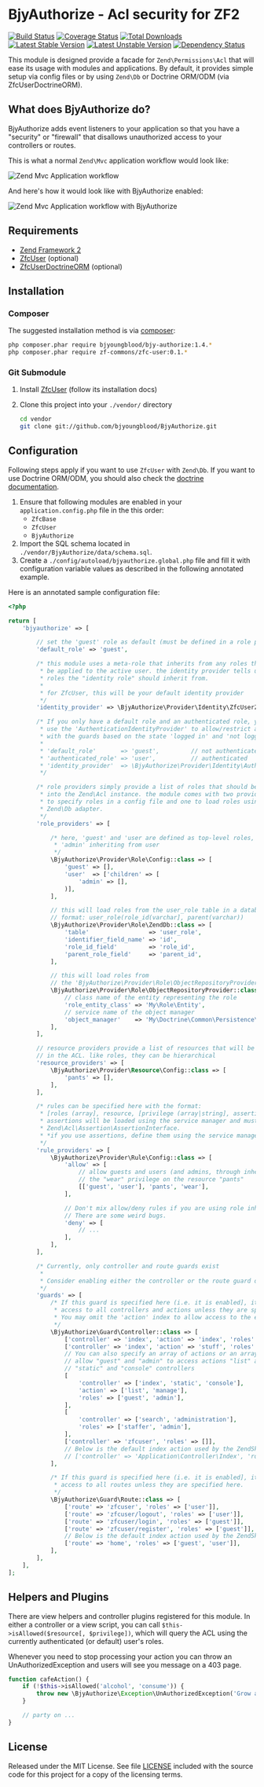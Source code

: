 # BjyAuthorize - Acl security for ZF2

[![Build Status](https://travis-ci.org/bjyoungblood/BjyAuthorize.png?branch=master)](https://travis-ci.org/bjyoungblood/BjyAuthorize)
[![Coverage Status](https://coveralls.io/repos/bjyoungblood/BjyAuthorize/badge.png?branch=master)](https://coveralls.io/r/bjyoungblood/BjyAuthorize)
[![Total Downloads](https://poser.pugx.org/bjyoungblood/bjy-authorize/downloads.png)](https://packagist.org/packages/bjyoungblood/bjy-authorize)
[![Latest Stable Version](https://poser.pugx.org/bjyoungblood/bjy-authorize/v/stable.png)](https://packagist.org/packages/bjyoungblood/bjy-authorize)
[![Latest Unstable Version](https://poser.pugx.org/bjyoungblood/bjy-authorize/v/unstable.png)](https://packagist.org/packages/bjyoungblood/bjy-authorize)
[![Dependency Status](https://www.versioneye.com/package/php--bjyoungblood--bjy-authorize/badge.png)](https://www.versioneye.com/package/php--bjyoungblood--bjy-authorize)

This module is designed provide a facade for `Zend\Permissions\Acl` that will
ease its usage with modules and applications. By default, it provides simple
setup via config files or by using `Zend\Db` or Doctrine ORM/ODM (via ZfcUserDoctrineORM).

## What does BjyAuthorize do?

BjyAuthorize adds event listeners to your application so that you have a "security" or "firewall" that disallows
unauthorized access to your controllers or routes.

This is what a normal `Zend\Mvc` application workflow would look like:

![Zend Mvc Application workflow](http://yuml.me/diagram/plain;/activity/%28start%29-%3E%28route%29%2C%20%28route%29-%3E%28get%20controller%29%2C%20%28get%20controller%29-%3E%28dispatch%29%2C%20%28dispatch%29-%3E%28end%29)

And here's how it would look like with BjyAuthorize enabled:

![Zend Mvc Application workflow with BjyAuthorize](http://yuml.me/diagram/plain;/activity/%28start%29-%3E%28route%29%2C%20%28route%29-%3E%3Ca%3E-no%20route%20guard%3E%28get%20controller%29%2C%20%3Ca%3E-%3E%28route%20guard%29%2C%20%28route%20guard%29-%3E%3Cb%3E-authorized%3E%28get%20controller%29%2C%20%3Cb%3Eunauthorized-%3E%28error%29%2C%20%28get%20controller%29-%3E%3Cc%3E-no%20controller%20guard%3E%28dispatch%29%2C%20%3Cc%3E-%3E%28controller%20guard%29%2C%20%28controller%20guard%29-%3E%3Cd%3E-authorized%3E%28dispatch%29%2C%20%3Cd%3Eunauthorized-%3E%28error%29%2C%20%28error%29-%3E%28end%29%2C%20%28dispatch%29-%3E%28end%29)

## Requirements

 * [Zend Framework 2](https://github.com/zendframework/zf2)
 * [ZfcUser](https://github.com/ZF-Commons/ZfcUser) (optional)
 * [ZfcUserDoctrineORM](https://github.com/ZF-Commons/ZfcUserDoctrineORM) (optional)

## Installation

### Composer

The suggested installation method is via [composer](http://getcomposer.org/):

```sh
php composer.phar require bjyoungblood/bjy-authorize:1.4.*
php composer.phar require zf-commons/zfc-user:0.1.*
```

### Git Submodule

 1. Install [ZfcUser](https://github.com/ZF-Commons/ZfcUser) (follow its installation docs)
 2. Clone this project into your `./vendor/` directory

    ```sh
    cd vendor
    git clone git://github.com/bjyoungblood/BjyAuthorize.git
    ```

## Configuration

Following steps apply if you want to use `ZfcUser` with `Zend\Db`. If you want to use Doctrine ORM/ODM, you should
also check the [doctrine documentation](https://github.com/bjyoungblood/BjyAuthorize/blob/master/docs/doctrine.md).

 1. Ensure that following modules are enabled in your `application.config.php` file in the this order:
     * `ZfcBase`
     * `ZfcUser`
     * `BjyAuthorize`
 3. Import the SQL schema located in `./vendor/BjyAuthorize/data/schema.sql`.
 4. Create a `./config/autoload/bjyauthorize.global.php` file and fill it with
    configuration variable values as described in the following annotated example.

Here is an annotated sample configuration file:

```php
<?php

return [
    'bjyauthorize' => [

        // set the 'guest' role as default (must be defined in a role provider)
        'default_role' => 'guest',

        /* this module uses a meta-role that inherits from any roles that should
         * be applied to the active user. the identity provider tells us which
         * roles the "identity role" should inherit from.
         *
         * for ZfcUser, this will be your default identity provider
         */
        'identity_provider' => \BjyAuthorize\Provider\Identity\ZfcUserZendDb::class,

        /* If you only have a default role and an authenticated role, you can
         * use the 'AuthenticationIdentityProvider' to allow/restrict access
         * with the guards based on the state 'logged in' and 'not logged in'.
         *
         * 'default_role'       => 'guest',         // not authenticated
         * 'authenticated_role' => 'user',          // authenticated
         * 'identity_provider'  => \BjyAuthorize\Provider\Identity\AuthenticationIdentityProvider::class,
         */

        /* role providers simply provide a list of roles that should be inserted
         * into the Zend\Acl instance. the module comes with two providers, one
         * to specify roles in a config file and one to load roles using a
         * Zend\Db adapter.
         */
        'role_providers' => [

            /* here, 'guest' and 'user are defined as top-level roles, with
             * 'admin' inheriting from user
             */
            \BjyAuthorize\Provider\Role\Config::class => [
                'guest' => [],
                'user'  => ['children' => [
                    'admin' => [],
                )],
            ],

            // this will load roles from the user_role table in a database
            // format: user_role(role_id(varchar], parent(varchar))
            \BjyAuthorize\Provider\Role\ZendDb::class => [
                'table'                 => 'user_role',
                'identifier_field_name' => 'id',
                'role_id_field'         => 'role_id',
                'parent_role_field'     => 'parent_id',
            ],

            // this will load roles from
            // the 'BjyAuthorize\Provider\Role\ObjectRepositoryProvider' service
            \BjyAuthorize\Provider\Role\ObjectRepositoryProvider::class => [
                // class name of the entity representing the role
                'role_entity_class' => 'My\Role\Entity',
                // service name of the object manager
                'object_manager'    => 'My\Doctrine\Common\Persistence\ObjectManager',
            ],
        ],

        // resource providers provide a list of resources that will be tracked
        // in the ACL. like roles, they can be hierarchical
        'resource_providers' => [
            \BjyAuthorize\Provider\Resource\Config::class => [
                'pants' => [],
            ],
        ],

        /* rules can be specified here with the format:
         * [roles (array], resource, [privilege (array|string], assertion])
         * assertions will be loaded using the service manager and must implement
         * Zend\Acl\Assertion\AssertionInterface.
         * *if you use assertions, define them using the service manager!*
         */
        'rule_providers' => [
            \BjyAuthorize\Provider\Rule\Config::class => [
                'allow' => [
                    // allow guests and users (and admins, through inheritance)
                    // the "wear" privilege on the resource "pants"
                    [['guest', 'user'], 'pants', 'wear'],
                ],

                // Don't mix allow/deny rules if you are using role inheritance.
                // There are some weird bugs.
                'deny' => [
                    // ...
                ],
            ],
        ],

        /* Currently, only controller and route guards exist
         *
         * Consider enabling either the controller or the route guard depending on your needs.
         */
        'guards' => [
            /* If this guard is specified here (i.e. it is enabled], it will block
             * access to all controllers and actions unless they are specified here.
             * You may omit the 'action' index to allow access to the entire controller
             */
            \BjyAuthorize\Guard\Controller::class => [
                ['controller' => 'index', 'action' => 'index', 'roles' => ['guest','user']],
                ['controller' => 'index', 'action' => 'stuff', 'roles' => ['user']],
                // You can also specify an array of actions or an array of controllers (or both)
                // allow "guest" and "admin" to access actions "list" and "manage" on these "index",
                // "static" and "console" controllers
                [
                    'controller' => ['index', 'static', 'console'],
                    'action' => ['list', 'manage'],
                    'roles' => ['guest', 'admin'],
                ],
                [
                    'controller' => ['search', 'administration'],
                    'roles' => ['staffer', 'admin'],
                ],
                ['controller' => 'zfcuser', 'roles' => []],
                // Below is the default index action used by the ZendSkeletonApplication
                // ['controller' => 'Application\Controller\Index', 'roles' => ['guest', 'user']],
            ],

            /* If this guard is specified here (i.e. it is enabled], it will block
             * access to all routes unless they are specified here.
             */
            \BjyAuthorize\Guard\Route::class => [
                ['route' => 'zfcuser', 'roles' => ['user']],
                ['route' => 'zfcuser/logout', 'roles' => ['user']],
                ['route' => 'zfcuser/login', 'roles' => ['guest']],
                ['route' => 'zfcuser/register', 'roles' => ['guest']],
                // Below is the default index action used by the ZendSkeletonApplication
                ['route' => 'home', 'roles' => ['guest', 'user']],
            ],
        ],
    ],
];
```

## Helpers and Plugins

There are view helpers and controller plugins registered for this module.
In either a controller or a view script, you can call
```$this->isAllowed($resource[, $privilege])```, which will query the ACL
using the currently authenticated (or default) user's roles.

Whenever you need to stop processing your action you can throw an UnAuthorizedException and users will see you message on a 403 page.

```php
function cafeAction() {
    if (!$this->isAllowed('alcohol', 'consume')) {
        throw new \BjyAuthorize\Exception\UnAuthorizedException('Grow a beard first!');
    }

    // party on ...
}
```

## License
Released under the MIT License. See file [LICENSE](https://github.com/bjyoungblood/BjyAuthorize/blob/master/LICENSE)
included with the source code for this project for a copy of the licensing terms.
